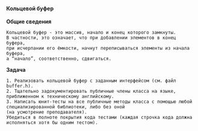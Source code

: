 #### Кольцевой буфер
**Общие сведения**

    Кольцевой буфер - это массив, начало и конец которого замкнуты.
    В частности, это означает, что при добавлении элементов в конец буфера,
    при исчерпании его ёмкости, начнут переписываться элементы из начала буфера,
    а “начало”, соответственно, сдвигаться.

**Задача**

    1. Реализовать кольцевой буфер с заданным интерфейсом (см. файл buffer.h).
    2. Тщательно задокументировать публичные члены класса на языке, приближенном к техническому английскому.
    3. Написать юнит-тесты на все публичные методы класса с помощью любой специализированной библиотеки, либо без оной
    (на усмотрение преподавателя).
    Убедиться в полноте покрытия кода тестами (каждая строчка кода должна исполняться хотя бы одним тестом).

